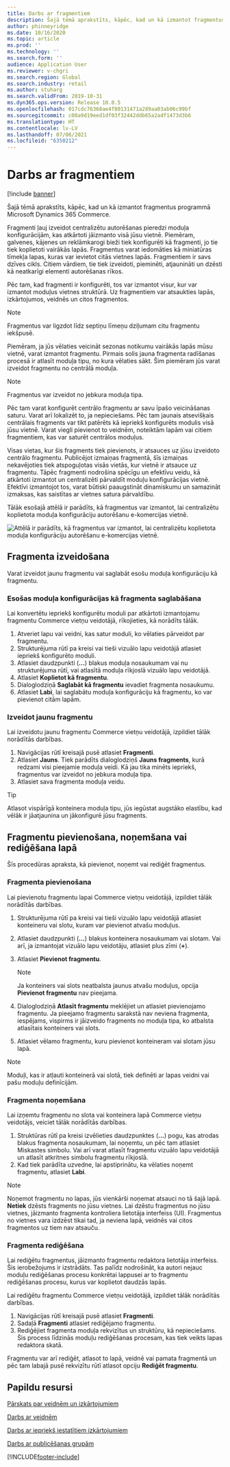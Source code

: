 ```yaml
---
title: Darbs ar fragmentiem
description: Šajā tēmā aprakstīts, kāpēc, kad un kā izmantot fragmentus programmā Microsoft Dynamics 365 Commerce.
author: phinneyridge
ms.date: 10/16/2020
ms.topic: article
ms.prod: ''
ms.technology: ''
ms.search.form: ''
audience: Application User
ms.reviewer: v-chgri
ms.search.region: Global
ms.search.industry: retail
ms.author: stuharg
ms.search.validFrom: 2019-10-31
ms.dyn365.ops.version: Release 10.0.5
ms.openlocfilehash: 017cdc76368ae4f80131471a289aa03ab06c99bf
ms.sourcegitcommit: c08a9d19eed1df03f32442ddb65a2adf1473d3b6
ms.translationtype: HT
ms.contentlocale: lv-LV
ms.lasthandoff: 07/06/2021
ms.locfileid: "6350212"
---
```

# <a name="work-with-fragments"></a>Darbs ar fragmentiem 

[!include [banner](includes/banner.md)]

Šajā tēmā aprakstīts, kāpēc, kad un kā izmantot fragmentus programmā Microsoft Dynamics 365 Commerce.

Fragmenti ļauj izveidot centralizētu autorēšanas pieredzi moduļa konfigurācijām, kas atkārtoti jāizmanto visā jūsu vietnē. Piemēram, galvenes, kājenes un reklāmkarogi bieži tiek konfigurēti kā fragmenti, jo tie tiek koplietoti vairākās lapās. Fragmentus varat iedomāties kā miniatūras tīmekļa lapas, kuras var ievietot citās vietnes lapās. Fragmentiem ir savs dzīves cikls. Citiem vārdiem, tie tiek izveidoti, pieminēti, atjaunināti un dzēsti kā neatkarīgi elementi autorēšanas rīkos.

Pēc tam, kad fragmenti ir konfigurēti, tos var izmantot visur, kur var izmantot moduļus vietnes struktūrā. Uz fragmentiem var atsaukties lapās, izkārtojumos, veidnēs un citos fragmentos.

> [!NOTE]
> Fragmentus var ligzdot līdz septiņu līmeņu dziļumam citu fragmentu iekšpusē.

Piemēram, ja jūs vēlaties veicināt sezonas notikumu vairākās lapās mūsu vietnē, varat izmantot fragmentu. Pirmais solis jauna fragmenta radīšanas procesā ir atlasīt moduļa tipu, no kura vēlaties sākt. Šim piemēram jūs varat izveidot fragmentu no centrālā moduļa.

> [!NOTE]
> Fragmentus var izveidot no jebkura moduļa tipa.

Pēc tam varat konfigurēt centrālo fragmentu ar savu īpašo veicināšanas saturu. Varat arī lokalizēt to, ja nepieciešams. Pēc tam jaunais atsevišķais centrālais fragments var tikt patērēts kā iepriekš konfigurēts modulis visā jūsu vietnē. Varat viegli pievienot to veidnēm, noteiktām lapām vai citiem fragmentiem, kas var saturēt centrālos moduļus.

Visas vietas, kur šis fragments tiek pievienots, ir atsauces uz jūsu izveidoto centrālo fragmentu. Publicējot izmaiņas fragmentā, šīs izmaiņas nekavējoties tiek atspoguļotas visās vietās, kur vietnē ir atsauce uz fragmentu. Tāpēc fragmenti nodrošina spēcīgu un efektīvu veidu, kā atkārtoti izmantot un centralizēti pārvaldīt moduļu konfigurācijas vietnē. Efektīvi izmantojot tos, varat būtiski paaugstināt dinamiskumu un samazināt izmaksas, kas saistītas ar vietnes satura pārvaldību.

Tālāk esošajā attēlā ir parādīts, kā fragmentus var izmantot, lai centralizētu koplietota moduļa konfigurāciju autorēšanu e-komercijas vietnē.

![Attēlā ir parādīts, kā fragmentus var izmantot, lai centralizētu koplietota moduļa konfigurāciju autorēšanu e-komercijas vietnē.](./media/fragment-figure1.png)

## <a name="create-a-fragment"></a>Fragmenta izveidošana

Varat izveidot jaunu fragmentu vai saglabāt esošu moduļa konfigurāciju kā fragmentu.

### <a name="save-an-existing-module-configuration-as-a-fragment"></a>Esošas moduļa konfigurācijas kā fragmenta saglabāšana

Lai konvertētu iepriekš konfigurētu moduli par atkārtoti izmantojamu fragmentu Commerce vietņu veidotājā, rīkojieties, kā norādīts tālāk.

1. Atveriet lapu vai veidni, kas satur moduli, ko vēlaties pārveidot par fragmentu.
1. Strukturējuma rūtī pa kreisi vai tieši vizuālo lapu veidotājā atlasiet iepriekš konfigurēto moduli.
1. Atlasiet daudzpunkti (**...**) blakus moduļa nosaukumam vai nu strukturējuma rūtī, vai atlasītā moduļa rīkjoslā vizuālo lapu veidotājā. 
1. Atlasiet **Koplietot kā fragmentu**. 
1. Dialoglodziņā **Saglabāt kā fragmentu** ievadiet fragmenta nosaukumu.
1. Atlasiet **Labi**, lai saglabātu moduļa konfigurāciju kā fragmentu, ko var pievienot citām lapām.
<!-- The following image shows how to save a module configuration as a fragment.-->
<!--![A screen capture of how to save a module configuration as a fragment.](./media/save-as-fragment.png)-->

### <a name="create-a-new-fragment"></a>Izveidot jaunu fragmentu

Lai izveidotu jaunu fragmentu Commerce vietņu veidotājā, izpildiet tālāk norādītās darbības.

1. Navigācijas rūtī kreisajā pusē atlasiet **Fragmenti**.
1. Atlasiet **Jauns**. Tiek parādīts dialoglodziņš **Jauns fragments**, kurā redzami visi pieejamie moduļa veidi. Kā jau tika minēts iepriekš, fragmentus var izveidot no jebkura moduļa tipa.
1. Atlasiet sava fragmenta moduļa veidu.

<!-- The following image shows where to create a new fragment.-->
<!-- ![A screen capture of where to create a new fragment.](./media/fragment-nav-menu.png)-->
> [!TIP]
> Atlasot vispārīgā konteinera moduļa tipu, jūs iegūstat augstāko elastību, kad vēlāk ir jāatjaunina un jākonfigurē jūsu fragments.

## <a name="add-remove-or-edit-fragments-on-a-page"></a>Fragmentu pievienošana, noņemšana vai rediģēšana lapā

Šīs procedūras apraksta, kā pievienot, noņemt vai rediģēt fragmentus.

### <a name="add-a-fragment"></a>Fragmenta pievienošana

Lai pievienotu fragmentu lapai Commerce vietņu veidotājā, izpildiet tālāk norādītās darbības.

1. Strukturējuma rūtī pa kreisi vai tieši vizuālo lapu veidotājā atlasiet konteineru vai slotu, kuram var pievienot atvašu moduļus.
1. Atlasiet daudzpunkti (**...**) blakus konteinera nosaukumam vai slotam.  Vai arī, ja izmantojat vizuālo lapu veidotāju, atlasiet plus zīmi (**+**).  
1. Atlasiet **Pievienot fragmentu**.
    <!-- ![A screen capture of how to add an existing fragment to a slot or container.](./media/add-fragment.png)-->
 
    > [!NOTE]
    > Ja konteiners vai slots neatbalsta jaunus atvašu moduļus, opcija **Pievienot fragmentu** nav pieejama.
    
1. Dialoglodziņā **Atlasīt fragmentu** meklējiet un atlasiet pievienojamo fragmentu. Ja pieejamo fragmentu sarakstā nav neviena fragmenta, iespējams, vispirms ir jāizveido fragments no moduļa tipa, ko atbalsta atlasītais konteiners vai slots.
1. Atlasiet vēlamo fragmentu, kuru pievienot konteineram vai slotam jūsu lapā.
<!--    ![A screen capture of the fragment picker modal window.](./media/fragment-picker.png)-->

> [!NOTE]
> Moduļi, kas ir atļauti konteinerā vai slotā, tiek definēti ar lapas veidni vai pašu moduļu definīcijām.

### <a name="remove-a-fragment"></a>Fragmenta noņemšana

Lai izņemtu fragmentu no slota vai konteinera lapā Commerce vietņu veidotājs, veiciet tālāk norādītās darbības.

1. Struktūras rūtī pa kreisi izvēlieties daudzpunktes (**...**) pogu, kas atrodas blakus fragmenta nosaukumam, lai noņemtu, un pēc tam atlasiet Miskastes simbolu.  Vai arī varat atlasīt fragmentu vizuālo lapu veidotājā un atlasīt atkritnes simbolu fragmentu rīkjoslā.
1. Kad tiek parādīta uzvedne, lai apstiprinātu, ka vēlaties noņemt fragmentu, atlasiet **Labi**.

> [!NOTE]
> Noņemot fragmentu no lapas, jūs vienkārši noņemat atsauci no tā šajā lapā. **Netiek** dzēsts fragments no jūsu vietnes. Lai dzēstu fragmentus no jūsu vietnes, jāizmanto fragmenta kontroliera lietotāja interfeiss (UI). Fragmentus no vietnes vara izdzēst tikai tad, ja neviena lapā, veidnēs vai citos fragmentos uz tiem nav atsauču.

### <a name="edit-a-fragment"></a>Fragmenta rediģēšana

Lai rediģētu fragmentus, jāizmanto fragmentu redaktora lietotāja interfeiss. Šis ierobežojums ir izstrādāts. Tas palīdz nodrošināt, ka autori nejauc moduļu rediģēšanas procesu konkrētai lappusei ar to fragmentu rediģēšanas procesu, kurus var koplietot daudzās lapās.

Lai rediģētu fragmentu Commerce vietņu veidotājā, izpildiet tālāk norādītās darbības.

1. Navigācijas rūtī kreisajā pusē atlasiet **Fragmenti**.
1. Sadaļā **Fragmenti** atlasiet rediģējamo fragmentu.
1. Rediģējiet fragmenta moduļa rekvizītus un struktūru, kā nepieciešams. Šis process līdzinās moduļu rediģēšanas procesam, kas tiek veikts lapas redaktora skatā.

Fragmentu var arī rediģēt, atlasot to lapā, veidnē vai pamata fragmentā un pēc tam labajā pusē rekvizītu rūtī atlasot opciju **Rediģēt fragmentu**.

## <a name="additional-resources"></a>Papildu resursi

[Pārskats par veidnēm un izkārtojumiem](templates-layouts-overview.md)

[Darbs ar veidnēm](work-with-templates.md)

[Darbs ar iepriekš iestatītiem izkārtojumiem](work-with-layouts.md)

[Darbs ar publicēšanas grupām](publish-groups.md)


[!INCLUDE[footer-include](../includes/footer-banner.md)]
